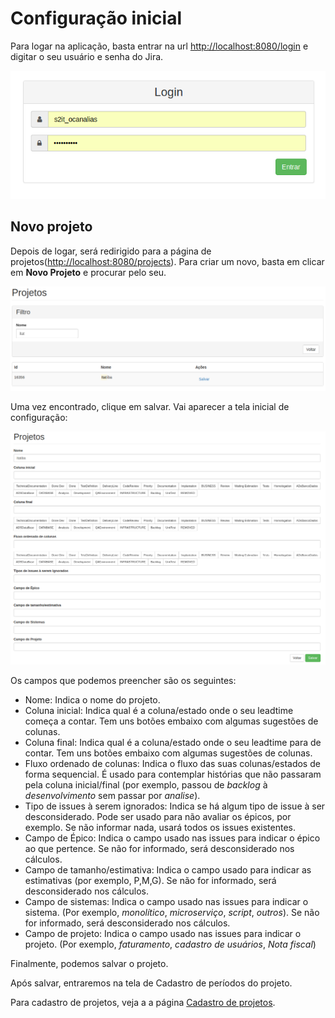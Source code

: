 # Configuração inicial
Para logar na aplicação, basta entrar na url [http://localhost:8080/login](http://localhost:8080/login) e digitar o seu usuário e senha do Jira.

![login](/images/jiratorio-login.png)

## Novo projeto
Depois de logar, será redirigido para a página de projetos([http://localhost:8080/projects](http://localhost:8080/projects)). Para criar um novo, basta em clicar em **Novo Projeto** e procurar pelo seu. 

![Novo Projeto](/images/jiratorio-new-project.png)

Uma vez encontrado, clique em salvar. Vai aparecer a tela inicial de configuração:

![Configuração de Projeto](/images/jiratorio-config-project.png)

Os campos que podemos preencher são os seguintes:
- Nome: Indica o nome do projeto.
- Coluna inicial: Indica qual é a coluna/estado onde o seu leadtime começa a contar. Tem uns botões embaixo com algumas sugestões de colunas.
- Coluna final: Indica qual é a coluna/estado onde o seu leadtime para de contar. Tem uns botões embaixo com algumas sugestões de colunas.
- Fluxo ordenado de colunas: Indica o fluxo das suas colunas/estados de forma sequencial. É usado para contemplar histórias que não passaram pela coluna inicial/final (por exemplo, passou de _backlog_ à _desenvolvimento_ sem passar por _analise_).
- Tipo de issues à serem ignorados: Indica se há algum tipo de issue à ser desconsiderado. Pode ser usado para não avaliar os épicos, por exemplo. Se não informar nada, usará todos os issues existentes.
- Campo de Épico: Indica o campo usado nas issues para indicar o épico ao que pertence. Se não for informado, será desconsiderado nos cálculos.
- Campo de tamanho/estimativa: Indica o campo usado para indicar as estimativas (por exemplo, P,M,G). Se não for informado, será desconsiderado nos cálculos.
- Campo de sistemas: Indica o campo usado nas issues para indicar o sistema. (Por exemplo, _monolítico_, _microserviço_, _script_, _outros_). Se não for informado, será desconsiderado nos cálculos.
- Campo de projeto: Indica o campo usado nas issues para indicar o projeto. (Por exemplo, _faturamento_, _cadastro de usuários_, _Nota fiscal_)

Finalmente, podemos salvar o projeto. 

Após salvar, entraremos na tela de Cadastro de períodos do projeto.

Para cadastro de projetos, veja a a página [Cadastro de projetos](/LeonardoFerreiraa/jirareport/wiki/Cadastro-de-projetos).
